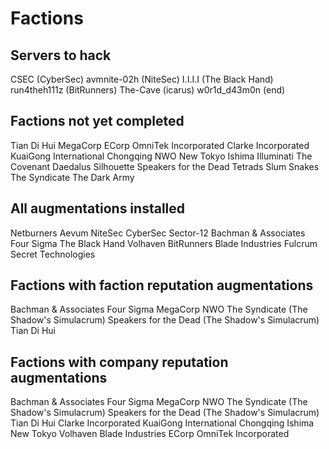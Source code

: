 # Factions

## Servers to hack

CSEC (CyberSec)
avmnite-02h (NiteSec)
I.I.I.I (The Black Hand)
run4theh111z (BitRunners)
The-Cave (icarus)
w0r1d_d43m0n (end)

## Factions not yet completed

Tian Di Hui
MegaCorp
ECorp
OmniTek Incorporated
Clarke Incorporated
KuaiGong International
Chongqing
NWO
New Tokyo
Ishima
Illuminati
The Covenant
Daedalus
Silhouette
Speakers for the Dead
Tetrads
Slum Snakes
The Syndicate
The Dark Army

## All augmentations installed

Netburners
Aevum
NiteSec
CyberSec
Sector-12
Bachman & Associates
Four Sigma
The Black Hand
Volhaven
BitRunners
Blade Industries
Fulcrum Secret Technologies

## Factions with faction reputation augmentations

Bachman & Associates
Four Sigma
MegaCorp
NWO
The Syndicate (The Shadow's Simulacrum)
Speakers for the Dead (The Shadow's Simulacrum)
Tian Di Hui

## Factions with company reputation augmentations

Bachman & Associates
Four Sigma
MegaCorp
NWO
The Syndicate (The Shadow's Simulacrum)
Speakers for the Dead (The Shadow's Simulacrum)
Tian Di Hui
Clarke Incorporated
KuaiGong International
Chongqing
Ishima
New Tokyo
Volhaven
Blade Industries
ECorp
OmniTek Incorporated
